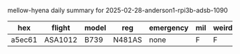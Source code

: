 mellow-hyena daily summary for 2025-02-28-anderson1-rpi3b-adsb-1090

|hex|flight|model|reg|emergency|mil|weirdo|
|--|--|--|--|--|--|--|
|a5ec61|ASA1012|B739|N481AS|none|F|F|
